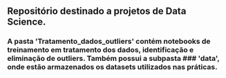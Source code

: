 ## Repositório destinado a projetos de Data Science.

### A pasta 'Tratamento_dados_outliers' contém notebooks de treinamento em tratamento dos dados, identificação e eliminação de outliers. Também possui a subpasta ### 'data', onde estão armazenados os datasets utilizados nas práticas.
